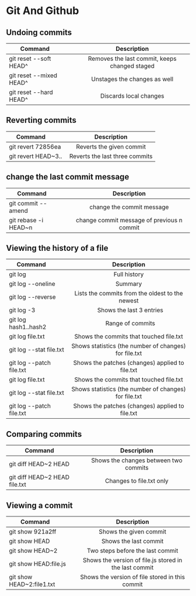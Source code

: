 # Git And Github

## Undoing commits
| Command        | Description
| ------------- |:-------------:
|git reset --soft HEAD^  | Removes the last commit, keeps changed staged
|git reset --mixed HEAD^  | Unstages the changes as well
|git reset --hard HEAD^  | Discards local changes

## Reverting commits
| Command        | Description
| ------------- |:-------------:
|git revert 72856ea  | Reverts the given commit
|git revert HEAD~3..  | Reverts the last three commits

## change the last commit message
| Command        | Description
| ------------- |:-------------:
|git commit --amend | change the commit message
|git rebase -i HEAD~n | change commit message of previous n commit

## Viewing the history of a file
| Command        | Description
| ------------- |:-------------:
|git log| Full history
|git log --oneline| Summary
|git log --reverse| Lists the commits from the oldest to the newest
|git log -3  |  Shows the last 3 entries
|git log hash1..hash2  |  Range of commits
|git log file.txt | Shows the commits that touched file.txt
|git log --stat file.txt | Shows statistics (the number of changes) for file.txt
|git log --patch file.txt | Shows the patches (changes) applied to file.txt
|git log file.txt| Shows the commits that touched file.txt
|git log --stat file.txt | Shows statistics (the number of changes) for file.txt
|git log --patch file.txt | Shows the patches (changes) applied to file.txt

## Comparing commits
| Command        | Description
| ------------- |:-------------:
|git diff HEAD~2 HEAD | Shows the changes between two commits
|git diff HEAD~2 HEAD file.txt | Changes to file.txt only

## Viewing a commit
| Command        | Description
| ------------- |:-------------:
|git show 921a2ff | Shows the given commit
|git show HEAD | Shows the last commit
|git show HEAD~2 | Two steps before the last commit
|git show HEAD:file.js | Shows the version of file.js stored in the last commit
|git show HEAD~2:file1.txt |Shows the version of file stored in this commit